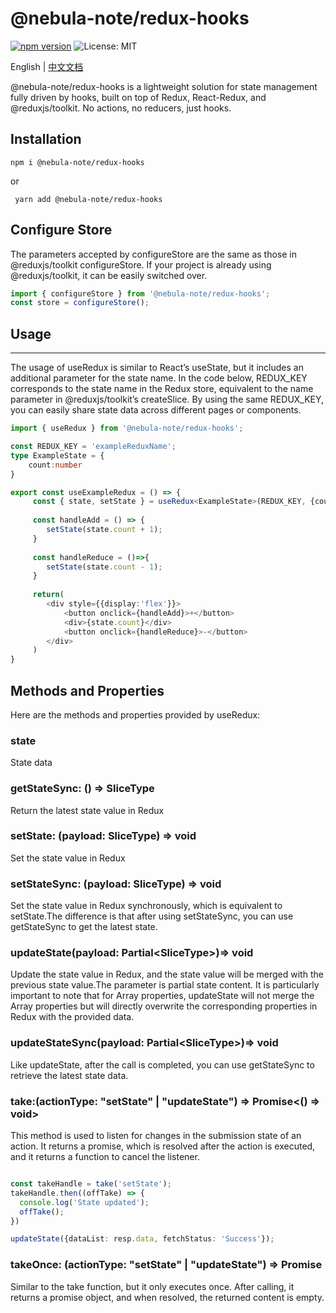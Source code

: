 # @nebula-note/redux-hooks

[![npm version](https://img.shields.io/npm/v/@nebula-note/redux-hooks.svg?style=flat-square)](https://www.npmjs.com/package/@nebula-note/redux-hooks)
<img alt="License: MIT" src="https://img.shields.io/badge/License-MIT-yellow.svg" />

English | [中文文档](README_CN.md)

@nebula-note/redux-hooks is a lightweight solution for state management fully driven by hooks, built on top of Redux, React-Redux, and @reduxjs/toolkit. No actions, no reducers, just hooks.


## Installation

``` 
npm i @nebula-note/redux-hooks 
```

or

```
 yarn add @nebula-note/redux-hooks
 ```

## Configure Store

The parameters accepted by configureStore are the same as those in @reduxjs/toolkit configureStore. If your project is
already using @reduxjs/toolkit, it can be easily switched over.

``` typescript
import { configureStore } from '@nebula-note/redux-hooks';
const store = configureStore();
```

## Usage 

----

The usage of useRedux is similar to React’s useState, but it includes an additional parameter for the state name. In the code below, REDUX_KEY corresponds to the state name in the Redux store, equivalent to the name parameter in @reduxjs/toolkit’s createSlice. By using the same REDUX_KEY, you can easily share state data across different pages or components.

``` typescript
import { useRedux } from '@nebula-note/redux-hooks';

const REDUX_KEY = 'exampleReduxName';
type ExampleState = {
    count:number
}

export const useExampleRedux = () => {
     const { state, setState } = useRedux<ExampleState>(REDUX_KEY, {count:0});
     
     const handleAdd = () => {
        setState(state.count + 1);
     }
     
     const handleReduce = ()=>{
        setState(state.count - 1);
     }
        
     return(
        <div style={{display:'flex'}}>
            <button onclick={handleAdd}>+</button>
            <div>{state.count}</div>
            <button onclick={handleReduce}>-</button>
        </div>
     )
}

```

## Methods and Properties

Here are the methods and properties provided by useRedux:

### state

State data

### getStateSync: () => SliceType

Return the latest state value in Redux

### setState: (payload: SliceType) => void

Set the state value in Redux

### setStateSync: (payload: SliceType) => void

Set the state value in Redux synchronously, which is equivalent to setState.The difference is that after using
setStateSync, you can use getStateSync to get the latest state.

### updateState(payload: Partial\<SliceType\>)=> void

Update the state value in Redux, and the state value will be merged with the previous state value.The parameter is
partial state content. It is particularly important to note that for Array properties, updateState will not merge the
Array properties but will directly overwrite the corresponding properties in Redux with the provided data.

### updateStateSync(payload: Partial\<SliceType\>)=> void

Like updateState, after the call is completed, you can use getStateSync to retrieve the latest state
data.

### take:(actionType: "setState" | "updateState") => Promise<() => void>

This method is used to listen for changes in the submission state of an action. It returns a promise, which is
resolved after the action is executed, and it returns a function to cancel the listener.

```typescript

const takeHandle = take('setState');
takeHandle.then((offTake) => {
  console.log('State updated');
  offTake();
})

updateState({dataList: resp.data, fetchStatus: 'Success'});

```

### takeOnce: (actionType: "setState" | "updateState") => Promise<void>

Similar to the take function, but it only executes once. After calling, it returns a promise object, and
when resolved, the returned content is empty.



